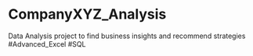# CompanyXYZ_Analysis
Data Analysis project to find business insights and recommend strategies #Advanced_Excel #SQL
